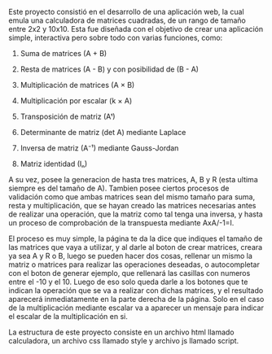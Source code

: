 Este proyecto consistió en el desarrollo de una aplicación web, la cual emula una calculadora de matrices cuadradas, de un rango de tamaño entre 2x2 y 10x10. 
Esta fue diseñada con el objetivo de crear una aplicación simple, interactiva pero sobre todo con varias funciones, como:

1. Suma de matrices (A + B)

2. Resta de matrices (A - B) y con posibilidad de (B - A)

3. Multiplicación de matrices (A × B)

4. Multiplicación por escalar (k × A)

5. Transposición de matriz (Aᵗ)

6. Determinante de matriz (det A) mediante Laplace

7. Inversa de matriz (A⁻¹) mediante Gauss-Jordan

8. Matriz identidad (Iₙ)

A su vez, posee la generacion de hasta tres matrices, A, B y R (esta ultima siempre es del tamaño de A). Tambien posee ciertos procesos de validación como que ambas 
matrices sean del mismo tamaño para suma, resta y multiplicación, que se hayan creado las matrices necesarias antes de realizar una operación, que la matriz como tal 
tenga una inversa, y hasta un proceso de comprobación de la transpuesta mediante AxA/-1=I.

El proceso es muy simple, la página te da la dice que indiques el tamaño de las matrices que vaya a utilizar, y al darle al boton de crear matrices, creara ya sea A y R o B,
luego se pueden hacer dos cosas, rellenar un mismo la matriz o matrices para realizar las operaciones deseadas, o autocompletar con el boton de generar ejemplo, que rellenará 
las casillas con numeros entre el -10 y el 10. Luego de eso solo queda darle a los botones que te indican la operación que se va a realizar con dichas matrices, y el resultado
aparecerá inmediatamente en la parte derecha de la página. Solo en el caso de la multiplicación mediante escalar va a aparecer un mensaje para indicar el escalar de la multiplicación
en si.

La estructura de este proyecto consiste en un archivo html llamado calculadora, un archivo css llamado style y archivo js llamado script.
